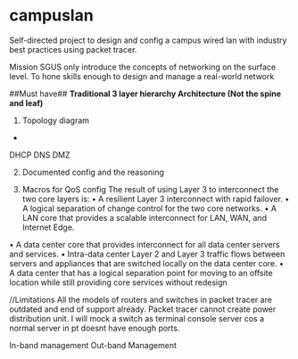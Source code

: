 # campuslan
Self-directed project to design and config a campus wired lan with industry best practices using packet tracer.

Mission
SGUS only introduce the concepts of networking on the surface level.
To hone skills enough to design and manage a real-world network


##Must have##
<b>Traditional 3 layer hierarchy Architecture (Not the spine and leaf)</b>

1. Topology diagram
+
DHCP
DNS
DMZ


2. Documented config and the reasoning

3. Macros for QoS config
The result of using Layer 3 to interconnect the two core layers is: 
• A resilient Layer 3 interconnect with rapid failover. 
• A logical separation of change control for the two core networks. 
• A LAN core that provides a scalable interconnect for LAN, WAN, and Internet Edge. 

• A data center core that provides interconnect for all data center servers and services. 
• Intra-data center Layer 2 and Layer 3 traffic flows between servers and appliances that are switched locally on the data center core. 
• A data center that has a logical separation point for moving to an offsite location while still providing core services without redesign


//Limitations
All the models of routers and switches in packet tracer are outdated and end of support already.
Packet tracer cannot create power distribution unit. I will mock a switch as terminal console server cos a normal server in pt doesnt have enough ports.

In-band management
Out-band Management
